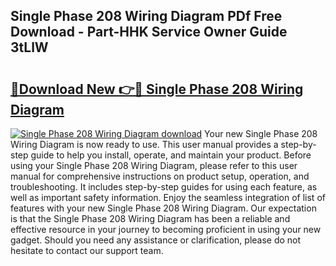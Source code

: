 ## Single Phase 208 Wiring Diagram PDf Free Download - Part-HHK Service Owner Guide 3tLlW

# <h2><a href="http://dfre9i5.blite.top/?on=Single+Phase+208+Wiring+Diagram">🔗Download New 👉🔴 Single Phase 208 Wiring Diagram</a></h2>

[![Single Phase 208 Wiring Diagram download](https://i.imgur.com/lujVjoI.png)](http://dfre9i5.blite.top/?on=Single+Phase+208+Wiring+Diagram)
Your new Single Phase 208 Wiring Diagram is now ready to use. This user manual provides a step-by-step guide to help you install, operate, and maintain your product. Before using your Single Phase 208 Wiring Diagram, please refer to this user manual for comprehensive instructions on product setup, operation, and troubleshooting. It includes step-by-step guides for using each feature, as well as important safety information. Enjoy the seamless integration of list of features with your new Single Phase 208 Wiring Diagram. Our expectation is that the Single Phase 208 Wiring Diagram has been a reliable and effective resource in your journey to becoming proficient in using your new gadget. Should you need any assistance or clarification, please do not hesitate to contact our support team.
